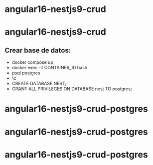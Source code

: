 # angular16-nestjs9-crud
# angular16-nestjs9-crud
## Crear base de datos:
* docker compose up
* docker exec -it CONTAINER_ID bash
* psql postgres
* \c
* CREATE DATABASE NEST;
* GRANT ALL PRIVILEGES ON DATABASE nest TO postgres;
# angular16-nestjs9-crud-postgres
# angular16-nestjs9-crud-postgres
# angular16-nestjs9-crud-postgres
